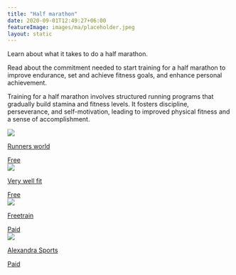 ```yaml
---
title: "Half marathon"
date: 2020-09-01T12:49:27+06:00
featureImage: images/ma/placeholder.jpeg
layout: static
---
```


Learn about what it takes to do a half marathon.

Read about the commitment needed to start training for a half marathon to improve endurance, set and achieve fitness goals, and enhance personal achievement.

Training for a half marathon involves structured running programs that gradually build stamina and fitness levels. It fosters discipline, perseverance, and self-motivation, leading to improved physical fitness and a sense of accomplishment.

<a class="ma-link" href="https://www.runnersworld.com/uk/training/half-marathon/a25887045/beginner-half-marathon-training-schedule/"><div class="ma-card"><div class="ma-icon"><img src ="/images/icon-check.png"/></div><div class="ma-name"><p>Runners world</p></div><div class="ma-paid-text"><span>Free</span></div></div></a><a class="ma-link" href="https://www.verywellfit.com/reasons-to-run-a-half-marathon-2911077"><div class="ma-card"><div class="ma-icon"><img src ="/images/icon-check.png"/></div><div class="ma-name"><p>Very well fit</p></div><div class="ma-paid-text"><span>Free </span></div></div></a><a class="ma-link" href="https://freetrain.co.uk/"><div class="ma-card"><div class="ma-icon"><img src ="/images/icon-pound.png"/></div><div class="ma-name"><p>Freetrain</p></div><div class="ma-paid-text"><span>Paid</span></div></div></a><a class="ma-link" href="https://www.awin1.com/cread.php?awinmid=20567&awinaffid=1198638&ued=https%3A%2F%2Fwww.alexandrasports.com%2F"><div class="ma-card"><div class="ma-icon"><img src ="/images/icon-pound.png"/></div><div class="ma-name"><p>Alexandra Sports</p></div><div class="ma-paid-text"><span>Paid</span></div></div></a>  

<br/><br/>






